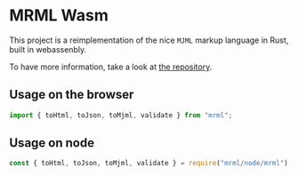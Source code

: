 # MRML Wasm

This project is a reimplementation of the nice `MJML` markup language in Rust, built in webassenbly.

To have more information, take a look at [the repository](https://github.com/jdrouet/mrml).

## Usage on the browser

```js
import { toHtml, toJson, toMjml, validate } from "mrml";
```

## Usage on node

```js
const { toHtml, toJson, toMjml, validate } = require("mrml/node/mrml");
```
